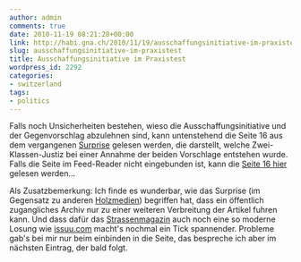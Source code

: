 ```yaml
---
author: admin
comments: true
date: 2010-11-19 08:21:28+00:00
link: http://habi.gna.ch/2010/11/19/ausschaffungsinitiative-im-praxistest/
slug: ausschaffungsinitiative-im-praxistest
title: Ausschaffungsinitiative im Praxistest
wordpress_id: 2292
categories:
- switzerland
tags:
- politics
---
```


Falls noch Unsicherheiten bestehen, wieso die Ausschaffungsinitiative und der Gegenvorschlag abzulehnen sind, kann untenstehend die Seite 16 aus dem vergangenen [Surprise](http://www.strassenmagazin.ch/aktuelles-heft34.html) gelesen werden, die darstellt, welche Zwei-Klassen-Justiz bei einer Annahme der beiden Vorschlage entstehen wurde. Falls die Seite im Feed-Reader nicht eingebunden ist, kann die [Seite 16 hier](http://issuu.com/surprise/docs/surprise_237?mode=a_p) gelesen werden...  


  
  
  
  



Als Zusatzbemerkung: Ich finde es wunderbar, wie das Surprise (im Gegensatz zu anderen [Holzmedien](http://habi.gna.ch/2010/10/21/hauptsache-irrational/)) begriffen hat, dass ein öffentlich zugangliches Archiv nur zu einer weiteren Verbreitung der Artikel fuhren kann. Und dass dafür das [Strassenmagazin](http://www.strassenmagazin.ch/) auch noch eine so moderne Losung wie [issuu.com](http://issuu.com/) macht's nochmal ein Tick spannender. Probleme gab's bei mir nur beim einbinden in die Seite, das bespreche ich aber im nächsten Eintrag, der bald folgt.
